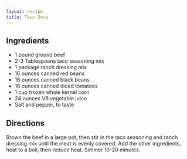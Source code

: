 ```yaml
---
layout: recipe
title: Taco Soup
---
```


## Ingredients

* 1 pound ground beef
* 2-3 Tablespoons taco seasoning mix
* 1 package ranch dressing mix
* 16 ounces canned red beans
* 16 ounces canned black beans
* 16 ounces canned diced tomatoes
* 1 cup frozen whole kernel corn
* 24 ounces V8 vegetable juice
* Salt and pepper, to taste

## Directions

Brown the beef in a large pot, then stir in the taco seasoning and ranch
dressing mix until the meat is evenly covered. Add the other
ingredients, heat to a boil, then reduce heat. Simmer 10-20 minutes.
